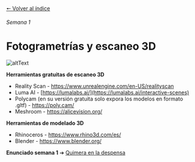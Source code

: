 [🠔 Volver al índice](/semanas/README.md)

*Semana 1*

# Fotogrametrías y escaneo 3D

![altText](https://www.luma-ai.com/wp-content/uploads/2023/12/LGG.gif)


**Herramientas gratuitas de escaneo 3D**
- Reality Scan - https://www.unrealengine.com/en-US/realityscan
- Luma AI - [https://lumalabs.ai/](https://lumalabs.ai/interactive-scenes)
- Polycam (en su versión gratuita solo expora los modelos en formato .gltf) - https://poly.cam/
- Meshroom - https://alicevision.org/

**Herramientas de modelado 3D**
- Rhinoceros - https://www.rhino3d.com/es/
- Blender - https://www.blender.org/

**Enunciado semana 1** ➔ [Quimera en la despensa](/semanas/enunciados/quimera_en_la_despensa.md)
